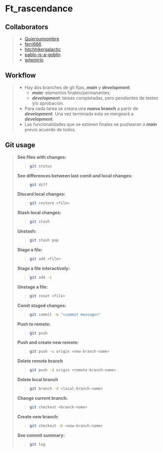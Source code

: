 # Ft_rascendance

## Collaborators

> - [Quierounnombre](https://github.com/Quierounnombre)
> - [ferri666](https://github.com/ferri666)
> - [hitchhikergalactic](https://github.com/hitchhikergalactic)
> - [pablo-is-a-goblin](https://github.com/pablo-is-a-goblin)
> - [witemirlo](https://github.com/witemirlo)

## Workflow

> - Hay dos branches de git fijas, ***main*** y ***development***.
>   - ***main***: elementos finales/permanentes.
>   - ***development***: tareas completadas, pero pendientes de testeo y/o aprobación.
> - Para cada tarea se creara una **nueva branch** a partir de ***development***. Una vez terminada esta se mergeará a ***development***.
> - Las funcionalidades que se estimen finales se pushearan a ***main*** previo acuerdo de todos.

## Git usage

> **See files with changes:**
>>
>> ```sh
>> git status
>> ```
>
> **See differences between last comit and local changes:**
>>
>>```sh
>> git diff
>> ```
>
> **Discard local changes:**
>>
>>```sh
>> git restore <file>
>> ```
>
> **Stash local changes:**
>>
>>```sh
>> git stash
>> ```
>
> **Unstash:**
>>
>>```sh
>> git stash pop
>> ```
>
> **Stage a file:**
>>
>>```sh
>> git add <file>
>> ```
>
> **Stage a file interactively:**
>>
>>```sh
>> git add -i
>> ```
>
> **Unstage a file:**
>>
>>```sh
>> git reset <file>
>> ```
>
> **Comit staged changes:**
>>
>>```sh
>> git commit -m "<commit message>"
>> ```
>
> **Push to remote:**
>>
>>```sh
>> git push
>> ```
>
> **Push and create new remote:**
>>
>>```sh
>> git push -u origin <new-branch-name>
>> ```
>
> **Delete remote branch**
>>
>> ```sh
>> git push -d origin <remote-branch-name>
>> ```
>
> **Delete local branch**
>>
>> ```sh
>> git branch -d <local-branch-name>
>> ```
>
> **Change current branch:**
>>
>>```sh
>> git checkout <branch-name>
>> ```
>
> **Create new branch:**
>>
>>```sh
>> git checkout -b <new-branch-name>
>> ```
>
> **See commit summary:**
>>
>>```sh
>> git log
>> ````
